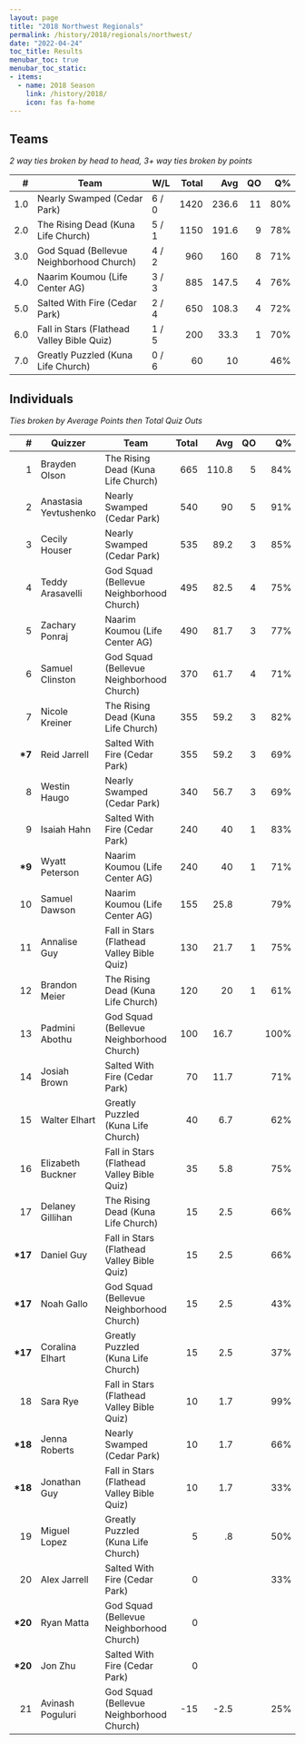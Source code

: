 ```yaml
---
layout: page
title: "2018 Northwest Regionals"
permalink: /history/2018/regionals/northwest/
date: "2022-04-24"
toc_title: Results
menubar_toc: true
menubar_toc_static:
- items:
  - name: 2018 Season
    link: /history/2018/
    icon: fas fa-home
---
```


## Teams

*2 way ties broken by head to head, 3+ way ties broken by points*

|    # | Team                                       | W/L   | Total |   Avg |   QO |   Q% |
| ---: | ------------------------------------------ | ----- | ----: | ----: | ---: | ---: |
|  1.0 | Nearly Swamped (Cedar Park)                | 6 / 0 |  1420 | 236.6 |   11 |  80% |
|  2.0 | The Rising Dead (Kuna Life Church)         | 5 / 1 |  1150 | 191.6 |    9 |  78% |
|  3.0 | God Squad (Bellevue Neighborhood Church)   | 4 / 2 |   960 |   160 |    8 |  71% |
|  4.0 | Naarim Koumou (Life Center AG)             | 3 / 3 |   885 | 147.5 |    4 |  76% |
|  5.0 | Salted With Fire (Cedar Park)              | 2 / 4 |   650 | 108.3 |    4 |  72% |
|  6.0 | Fall in Stars (Flathead Valley Bible Quiz) | 1 / 5 |   200 |  33.3 |    1 |  70% |
|  7.0 | Greatly Puzzled (Kuna Life Church)         | 0 / 6 |    60 |    10 |      |  46% |

## Individuals

*Ties broken by Average Points then Total Quiz Outs*

|        # | Quizzer               | Team                                       | Total |   Avg |   QO |   Q% |
| -------: | --------------------- | ------------------------------------------ | ----: | ----: | ---: | ---: |
|        1 | Brayden Olson         | The Rising Dead (Kuna Life Church)         |   665 | 110.8 |    5 |  84% |
|        2 | Anastasia Yevtushenko | Nearly Swamped (Cedar Park)                |   540 |    90 |    5 |  91% |
|        3 | Cecily Houser         | Nearly Swamped (Cedar Park)                |   535 |  89.2 |    3 |  85% |
|        4 | Teddy Arasavelli      | God Squad (Bellevue Neighborhood Church)   |   495 |  82.5 |    4 |  75% |
|        5 | Zachary Ponraj        | Naarim Koumou (Life Center AG)             |   490 |  81.7 |    3 |  77% |
|        6 | Samuel Clinston       | God Squad (Bellevue Neighborhood Church)   |   370 |  61.7 |    4 |  71% |
|        7 | Nicole Kreiner        | The Rising Dead (Kuna Life Church)         |   355 |  59.2 |    3 |  82% |
|  **\*7** | Reid Jarrell          | Salted With Fire (Cedar Park)              |   355 |  59.2 |    3 |  69% |
|        8 | Westin Haugo          | Nearly Swamped (Cedar Park)                |   340 |  56.7 |    3 |  69% |
|        9 | Isaiah Hahn           | Salted With Fire (Cedar Park)              |   240 |    40 |    1 |  83% |
|  **\*9** | Wyatt Peterson        | Naarim Koumou (Life Center AG)             |   240 |    40 |    1 |  71% |
|       10 | Samuel Dawson         | Naarim Koumou (Life Center AG)             |   155 |  25.8 |      |  79% |
|       11 | Annalise Guy          | Fall in Stars (Flathead Valley Bible Quiz) |   130 |  21.7 |    1 |  75% |
|       12 | Brandon Meier         | The Rising Dead (Kuna Life Church)         |   120 |    20 |    1 |  61% |
|       13 | Padmini Abothu        | God Squad (Bellevue Neighborhood Church)   |   100 |  16.7 |      | 100% |
|       14 | Josiah Brown          | Salted With Fire (Cedar Park)              |    70 |  11.7 |      |  71% |
|       15 | Walter Elhart         | Greatly Puzzled (Kuna Life Church)         |    40 |   6.7 |      |  62% |
|       16 | Elizabeth Buckner     | Fall in Stars (Flathead Valley Bible Quiz) |    35 |   5.8 |      |  75% |
|       17 | Delaney Gillihan      | The Rising Dead (Kuna Life Church)         |    15 |   2.5 |      |  66% |
| **\*17** | Daniel Guy            | Fall in Stars (Flathead Valley Bible Quiz) |    15 |   2.5 |      |  66% |
| **\*17** | Noah Gallo            | God Squad (Bellevue Neighborhood Church)   |    15 |   2.5 |      |  43% |
| **\*17** | Coralina Elhart       | Greatly Puzzled (Kuna Life Church)         |    15 |   2.5 |      |  37% |
|       18 | Sara Rye              | Fall in Stars (Flathead Valley Bible Quiz) |    10 |   1.7 |      |  99% |
| **\*18** | Jenna Roberts         | Nearly Swamped (Cedar Park)                |    10 |   1.7 |      |  66% |
| **\*18** | Jonathan Guy          | Fall in Stars (Flathead Valley Bible Quiz) |    10 |   1.7 |      |  33% |
|       19 | Miguel Lopez          | Greatly Puzzled (Kuna Life Church)         |     5 |    .8 |      |  50% |
|       20 | Alex Jarrell          | Salted With Fire (Cedar Park)              |     0 |       |      |  33% |
| **\*20** | Ryan Matta            | God Squad (Bellevue Neighborhood Church)   |     0 |       |      |      |
| **\*20** | Jon Zhu               | Salted With Fire (Cedar Park)              |     0 |       |      |      |
|       21 | Avinash Poguluri      | God Squad (Bellevue Neighborhood Church)   |   -15 |  -2.5 |      |  25% |
